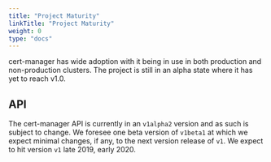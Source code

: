 ```yaml
---
title: "Project Maturity"
linkTitle: "Project Maturity"
weight: 0
type: "docs"
---
```


cert-manager has wide adoption with it being in use in both production and
non-production clusters. The project is still in an alpha state where it has yet
to reach v1.0.

## API

The cert-manager API is currently in an `v1alpha2` version and as such is
subject to change. We foresee one beta version of `v1beta1` at which we expect
minimal changes, if any, to the next version release of `v1`. We expect to hit
version `v1` late 2019, early 2020.
